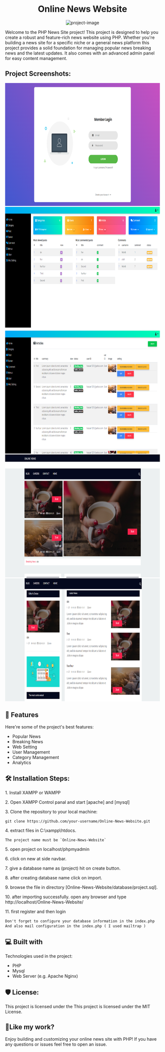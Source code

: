 <h1 align="center" id="title">Online News Website</h1>

<p align="center"><img src="https://socialify.git.ci/MahdiZare2002/Online-News-Website/image?font=Inter&amp;language=1&amp;name=1&amp;owner=1&amp;theme=Light" alt="project-image"></p>

<p id="description">Welcome to the PHP News Site project! This project is designed to help you create a robust and feature-rich news website using PHP. Whether you're building a news site for a specific niche or a general news platform this project provides a solid foundation for managing popular news breaking news and the latest updates. It also comes with an advanced admin panel for easy content management.</p>

<h2>Project Screenshots:</h2>

<img src=".\public\screenshots\login.png" alt="project-screenshot" width="1000" height="400/">
<img src=".\public\screenshots\home.png" alt="project-screenshot" width="1000" height="400/">
<img src=".\public\screenshots\posts.png" alt="project-screenshot" width="1000" height="400/">
<img src=".\public\screenshots\blog-1.png" alt="project-screenshot" width="1000" height="400/">
<img src=".\public\screenshots\blog-2.png" alt="project-screenshot" width="1000" height="400/">

  
  
<h2>🧐 Features</h2>

Here're some of the project's best features:

*   Popular News
*   Breaking News
*   Web Setting
*   User Management
*   Category Management
*   Analytics

<h2>🛠️ Installation Steps:</h2>

<p>1. Install XAMPP or WAMPP</p>

<p>2. Open XAMPP Control panal and start [apache] and [mysql]</p>

<p>3. Clone the repository to your local machine:</p>

```
git clone https://github.com/your-username/Online-News-Website.git
```

<p>4. extract files in C:\xampp\htdocs.</p>

```
The project name must be `Online-News-Website`
```

<p>5. open project on localhost/phpmyadmin</p>

<p>6. click on new at side navbar.</p>

<p>7. give a database name as (project) hit on create button.</p>

<p>8. after creating database name click on import.</p>

<p>9. browse the file in directory [Online-News-Website/database/project.sql].</p>

<p>10. after importing successfully. open any browser and type http://localhost/Online-News-Website/</p>

<p>11. first register and then login</p>

```
Don't forget to configure your database information in the index.php  And also mail configuration in the index.php ( I used mailtrap )
```

  
  
<h2>💻 Built with</h2>

Technologies used in the project:

*   PHP
*   Mysql
*   Web Server (e.g. Apache Nginx)

<h2>🛡️ License:</h2>

This project is licensed under the This project is licensed under the MIT License.

<h2>💖Like my work?</h2>

Enjoy building and customizing your online news site with PHP! If you have any questions or issues feel free to open an issue.
